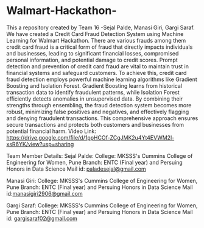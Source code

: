 # Walmart-Hackathon-
This a repository created by Team 16 -Sejal Palde, Manasi Giri, Gargi Saraf. We have created a Credit Card Fraud Detection System using Machine Learning for Walmart Hackathon.
There are various frauds among them credit card fraud is a critical form of fraud that directly impacts individuals and businesses, leading to significant financial losses, compromised personal information, and potential damage to credit scores. Prompt detection and prevention of credit card fraud are vital to maintain trust in financial systems and safeguard customers. To achieve this, credit card fraud detection employs powerful machine learning algorithms like Gradient Boosting and Isolation Forest. Gradient Boosting learns from historical transaction data to identify fraudulent patterns, while Isolation Forest efficiently detects anomalies in unsupervised data. By combining their strengths through ensembling, the fraud detection system becomes more robust, minimizing false positives and negatives, and effectively flagging and denying fraudulent transactions. This comprehensive approach ensures secure transactions and protects both customers and businesses from potential financial harm. 
Video Link: https://drive.google.com/file/d/1ppHCOf-ZCgJMK2u4Yt4EVWM2l-xsR6YK/view?usp=sharing

Team Member Details:
Sejal Palde:
College: MKSSS's Cummins College of Engineering for Women, Pune
Branch: ENTC (Final year) and Persuing Honors in Data Science
Mail id: paladesejal@gmail.com

Manasi Giri:
College: MKSSS's Cummins College of Engineering for Women, Pune
Branch: ENTC (Final year) and Persuing Honors in Data Science
Mail id:manasigiri2906@gmail.com

Gargi Saraf:
College: MKSSS's Cummins College of Engineering for Women, Pune
Branch: ENTC (Final year) and Persuing Honors in Data Science
Mail id: gargisaraf02@gmail.com

